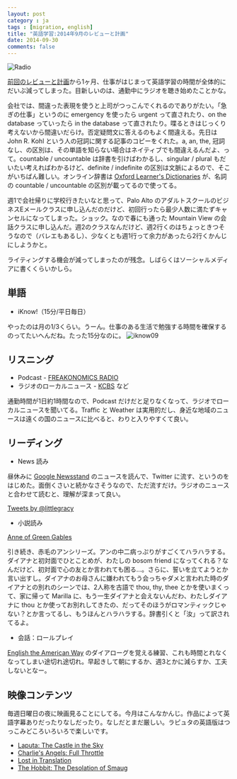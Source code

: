 ```yaml
---
layout: post
category : ja
tags : [migration, english]
title: "英語学習:2014年9月のレビューと計画"
date: 2014-09-30
comments: false
---
```


![Radio](https://lh5.googleusercontent.com/KzrIKtlozt1Mm7XB1HPAUJiXjG885tKF2qSY4ylXvddp=w1309-h873)

[前回のレビューと計画](/2014/08/31-learnenglish.html)から1ヶ月、仕事がはじまって英語学習の時間が全体的にだいぶ減ってしまった。目新しいのは、通勤中にラジオを聴き始めたことかな。

会社では、間違った表現を使うと上司がつっこんでくれるのでありがたい。「急ぎの仕事」というのに emergency を使ったら urgent って直されたり、on the database っていったら in the database って直されたり。喋るときはじっくり考えないから間違いだらけ。否定疑問文に答えるのもよく間違える。先日は John R. Kohl という人の冠詞に関する記事のコピーをくれた。a, an, the, 冠詞なし、の区別は、その単語を知らない場合はネイティブでも間違えるんだよ、って。countable / uncountable は辞書を引けばわかるし、singular / plural もだいたい考えればわかるけど、definite / indefinite の区別は文脈によるので、そこがいちばん難しい。オンライン辞書は [Oxford Learner's Dictionaries](http://www.oxfordlearnersdictionaries.com/us/) が、名詞の countable / uncountable の区別が載ってるので使ってる。

週1で会社帰りに学校行きたいなと思って、Palo Alto のアダルトスクールのビジネスEメールクラスに申し込んだのだけど、初回行ったら最少人数に満たずキャンセルになってしまった。ショック。なので春にも通った Mountain View の会話クラスに申し込んだ。週2のクラスなんだけど、週2行くのはちょっときつそうなので（バレエもあるし）、少なくとも週1行って余力があったら2行くかんじにしようかと。

ライティングする機会が減ってしまったのが残念。しばらくはソーシャルメディアに書くくらいかしら。

## 単語

* iKnow!（15分/平日毎日）

やったのは月の1/3くらい。うーん。仕事のある生活で勉強する時間を確保するのってたいへんだね。たった15分なのに。
![iknow09](https://lh5.googleusercontent.com/-M4-fTxMNgEk/VDHimvpNOUI/AAAAAAACYn0/Fsa7axomzhc/w850-h288-no/iknow0914.png)

## リスニング

* Podcast - [FREAKONOMICS RADIO](http://freakonomics.com/radio/)
* ラジオのローカルニュース - [KCBS](http://sanfrancisco.cbslocal.com/show/all-news-kcbs/) など

通勤時間が1日約1時間なので、Podcast だけだと足りなくなって、ラジオでローカルニュースを聞いてる。Traffic と Weather は実用的だし、身近な地域のニュースは遠くの国のニュースに比べると、わりと入りやすくて良い。

## リーディング

* News 読み

昼休みに [Google Newsstand](https://play.google.com/about/newsstand/) のニュースを読んで、Twitter に流す、というのをはじめた。面倒くさいと続かなさそうなので、ただ流すだけ。ラジオのニュースと合わせて読むと、理解が深まって良い。

<a class="twitter-timeline" href="https://twitter.com/littlegracy" data-widget-id="516388355404099584">Tweets by @littlegracy</a>
<script>!function(d,s,id){var js,fjs=d.getElementsByTagName(s)[0],p=/^http:/.test(d.location)?'http':'https';if(!d.getElementById(id)){js=d.createElement(s);js.id=id;js.src=p+"://platform.twitter.com/widgets.js";fjs.parentNode.insertBefore(js,fjs);}}(document,"script","twitter-wjs");</script>

* 小説読み

[Anne of Green Gables](http://www.amazon.com/dp/B00CBM2TZY/)

引き続き、赤毛のアンシリーズ。アンの中二病っぷりがすごくてハラハラする。ダイアナと初対面でひとことめが、わたしの bosom friend になってくれる？なんだけど、初対面で心の友とか言われても困る…。さらに、誓いを立てようとか言い出すし。ダイアナのお母さんに嫌われてもう会っちゃダメと言われた時のダイアナとの別れのシーンでは、2人称を古語で thou, thy, thee とかを使いまくって、家に帰って Marilla に、もう一生ダイアナと会えないんだわ、わたしダイアナに thou とか使ってお別れしてきたの、だってそのほうがロマンティックじゃない？とか言ってるし、もうほんとハラハラする。辞書引くと「汝」って訳されてるよ。

* 会話：ロールプレイ

[English the American Way](http://www.amazon.com/dp/0738606766) のダイアローグを覚える練習、これも時間とれなくなってしまい途切れ途切れ。早起きして朝にするか、週3とかに減らすか、工夫しないとなー。

## 映像コンテンツ

毎週日曜日の夜に映画見ることにしてる。今月はこんなかんじ。作品によって英語字幕ありだったりなしだったり。なしだとまだ厳しい。ラピュタの英語版はつっこみどころいろいろで楽しいです。

* [Laputa: The Castle in the Sky](http://www.imdb.com/title/tt0092067/)
* [Charlie's Angels: Full Throttle](http://www.imdb.com/title/tt0305357/)
* [Lost in Translation](http://www.imdb.com/title/tt0335266/)
* [The Hobbit: The Desolation of Smaug](http://www.imdb.com/title/tt1170358/)